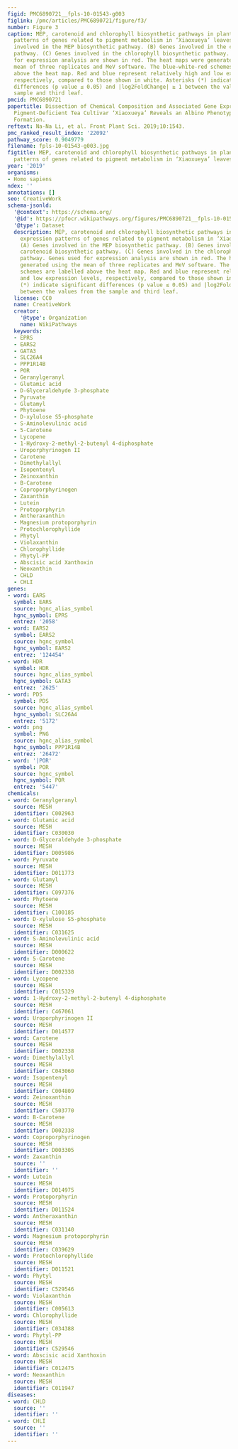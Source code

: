 ```yaml
---
figid: PMC6890721__fpls-10-01543-g003
figlink: /pmc/articles/PMC6890721/figure/f3/
number: Figure 3
caption: MEP, carotenoid and chlorophyll biosynthetic pathways in plants, and expression
  patterns of genes related to pigment metabolism in ‘Xiaoxueya’ leaves. (A) Genes
  involved in the MEP biosynthetic pathway. (B) Genes involved in the carotenoid biosynthetic
  pathway. (C) Genes involved in the chlorophyll biosynthetic pathway. Genes used
  for expression analysis are shown in red. The heat maps were generated using the
  mean of three replicates and MeV software. The blue-white-red schemes are labelled
  above the heat map. Red and blue represent relatively high and low expression levels,
  respectively, compared to those shown in white. Asterisks (*) indicate significant
  differences (p value ≤ 0.05) and |log2FoldChange| ≥ 1 between the values from the
  sample and third leaf.
pmcid: PMC6890721
papertitle: Dissection of Chemical Composition and Associated Gene Expression in the
  Pigment-Deficient Tea Cultivar ‘Xiaoxueya’ Reveals an Albino Phenotype and Metabolite
  Formation.
reftext: Na-Na Li, et al. Front Plant Sci. 2019;10:1543.
pmc_ranked_result_index: '22092'
pathway_score: 0.9049779
filename: fpls-10-01543-g003.jpg
figtitle: MEP, carotenoid and chlorophyll biosynthetic pathways in plants, and expression
  patterns of genes related to pigment metabolism in ‘Xiaoxueya’ leaves
year: '2019'
organisms:
- Homo sapiens
ndex: ''
annotations: []
seo: CreativeWork
schema-jsonld:
  '@context': https://schema.org/
  '@id': https://pfocr.wikipathways.org/figures/PMC6890721__fpls-10-01543-g003.html
  '@type': Dataset
  description: MEP, carotenoid and chlorophyll biosynthetic pathways in plants, and
    expression patterns of genes related to pigment metabolism in ‘Xiaoxueya’ leaves.
    (A) Genes involved in the MEP biosynthetic pathway. (B) Genes involved in the
    carotenoid biosynthetic pathway. (C) Genes involved in the chlorophyll biosynthetic
    pathway. Genes used for expression analysis are shown in red. The heat maps were
    generated using the mean of three replicates and MeV software. The blue-white-red
    schemes are labelled above the heat map. Red and blue represent relatively high
    and low expression levels, respectively, compared to those shown in white. Asterisks
    (*) indicate significant differences (p value ≤ 0.05) and |log2FoldChange| ≥ 1
    between the values from the sample and third leaf.
  license: CC0
  name: CreativeWork
  creator:
    '@type': Organization
    name: WikiPathways
  keywords:
  - EPRS
  - EARS2
  - GATA3
  - SLC26A4
  - PPP1R14B
  - POR
  - Geranylgeranyl
  - Glutamic acid
  - D-Glyceraldehyde 3-phosphate
  - Pyruvate
  - Glutamyl
  - Phytoene
  - D-xylulose S5-phosphate
  - S-Aminolevulinic acid
  - 5-Carotene
  - Lycopene
  - 1-Hydroxy-2-methyl-2-butenyl 4-diphosphate
  - Uroporphyrinogen II
  - Carotene
  - Dimethylallyl
  - Isopentenyl
  - Zeinoxanthin
  - B-Carotene
  - Coproporphyrinogen
  - Zaxanthin
  - Lutein
  - Protoporphyrin
  - Antheraxanthin
  - Magnesium protoporphyrin
  - Protochlorophyllide
  - Phytyl
  - Violaxanthin
  - Chlorophyllide
  - Phytyl-PP
  - Abscisic acid Xanthoxin
  - Neoxanthin
  - CHLD
  - CHLI
genes:
- word: EARS
  symbol: EARS
  source: hgnc_alias_symbol
  hgnc_symbol: EPRS
  entrez: '2058'
- word: EARS2
  symbol: EARS2
  source: hgnc_symbol
  hgnc_symbol: EARS2
  entrez: '124454'
- word: HDR
  symbol: HDR
  source: hgnc_alias_symbol
  hgnc_symbol: GATA3
  entrez: '2625'
- word: PDS
  symbol: PDS
  source: hgnc_alias_symbol
  hgnc_symbol: SLC26A4
  entrez: '5172'
- word: png
  symbol: PNG
  source: hgnc_alias_symbol
  hgnc_symbol: PPP1R14B
  entrez: '26472'
- word: '|POR'
  symbol: POR
  source: hgnc_symbol
  hgnc_symbol: POR
  entrez: '5447'
chemicals:
- word: Geranylgeranyl
  source: MESH
  identifier: C002963
- word: Glutamic acid
  source: MESH
  identifier: C030030
- word: D-Glyceraldehyde 3-phosphate
  source: MESH
  identifier: D005986
- word: Pyruvate
  source: MESH
  identifier: D011773
- word: Glutamyl
  source: MESH
  identifier: C097376
- word: Phytoene
  source: MESH
  identifier: C100185
- word: D-xylulose S5-phosphate
  source: MESH
  identifier: C031625
- word: S-Aminolevulinic acid
  source: MESH
  identifier: D000622
- word: 5-Carotene
  source: MESH
  identifier: D002338
- word: Lycopene
  source: MESH
  identifier: C015329
- word: 1-Hydroxy-2-methyl-2-butenyl 4-diphosphate
  source: MESH
  identifier: C467061
- word: Uroporphyrinogen II
  source: MESH
  identifier: D014577
- word: Carotene
  source: MESH
  identifier: D002338
- word: Dimethylallyl
  source: MESH
  identifier: C043060
- word: Isopentenyl
  source: MESH
  identifier: C004809
- word: Zeinoxanthin
  source: MESH
  identifier: C503770
- word: B-Carotene
  source: MESH
  identifier: D002338
- word: Coproporphyrinogen
  source: MESH
  identifier: D003305
- word: Zaxanthin
  source: ''
  identifier: ''
- word: Lutein
  source: MESH
  identifier: D014975
- word: Protoporphyrin
  source: MESH
  identifier: D011524
- word: Antheraxanthin
  source: MESH
  identifier: C031140
- word: Magnesium protoporphyrin
  source: MESH
  identifier: C039629
- word: Protochlorophyllide
  source: MESH
  identifier: D011521
- word: Phytyl
  source: MESH
  identifier: C529546
- word: Violaxanthin
  source: MESH
  identifier: C005613
- word: Chlorophyllide
  source: MESH
  identifier: C034388
- word: Phytyl-PP
  source: MESH
  identifier: C529546
- word: Abscisic acid Xanthoxin
  source: MESH
  identifier: C012475
- word: Neoxanthin
  source: MESH
  identifier: C011947
diseases:
- word: CHLD
  source: ''
  identifier: ''
- word: CHLI
  source: ''
  identifier: ''
---
```

